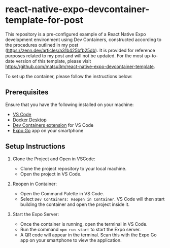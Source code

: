# react-native-expo-devcontainer-template-for-post

This repository is a pre-configured example of a React Native Expo development environment using Dev Containers, constructed according to the procedures outlined in my post (https://zenn.dev/articles/a31b425bfb25db). It is provided for reference purposes related to my post and will not be updated. For the most up-to-date version of this template, please visit https://github.com/matsu3m/react-native-expo-devcontainer-template.

To set up the container, please follow the instructions below:

## Prerequisites

Ensure that you have the following installed on your machine:

- [VS Code](https://code.visualstudio.com/)
- [Docker Desktop](https://www.docker.com/products/docker-desktop/)
- [Dev Containers extension](https://marketplace.visualstudio.com/items?itemName=ms-vscode-remote.remote-containers) for VS Code
- [Expo Go](https://expo.dev/client) app on your smartphone

## Setup Instructions

1. Clone the Project and Open in VSCode:

    - Clone the project repository to your local machine.
    - Open the project in VS Code.

2. Reopen in Container:

    - Open the Command Palette in VS Code.
    - Select `Dev Containers: Reopen in Container`. VS Code will then start building the container and open the project inside it.

3. Start the Expo Server:

    - Once the container is running, open the terminal in VS Code.
    - Run the command `npm run start` to start the Expo server.
    - A QR code will appear in the terminal. Scan this with the Expo Go app on your smartphone to view the application.
